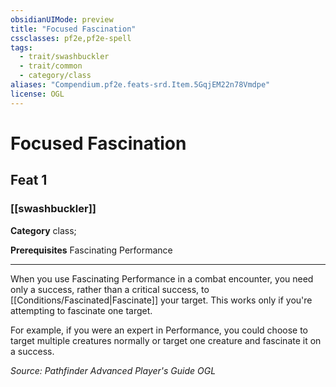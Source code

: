 ```yaml
---
obsidianUIMode: preview
title: "Focused Fascination"
cssclasses: pf2e,pf2e-spell
tags:
  - trait/swashbuckler
  - trait/common
  - category/class
aliases: "Compendium.pf2e.feats-srd.Item.5GqjEM22n78Vmdpe"
license: OGL
---
```

# Focused Fascination
## Feat 1
### [[swashbuckler]]

**Category** class; 



**Prerequisites** Fascinating Performance
* * *
When you use Fascinating Performance in a combat encounter, you need only a success, rather than a critical success, to [[Conditions/Fascinated|Fascinate]] your target. This works only if you're attempting to fascinate one target.

For example, if you were an expert in Performance, you could choose to target multiple creatures normally or target one creature and fascinate it on a success.

*Source: Pathfinder Advanced Player's Guide*
*OGL*